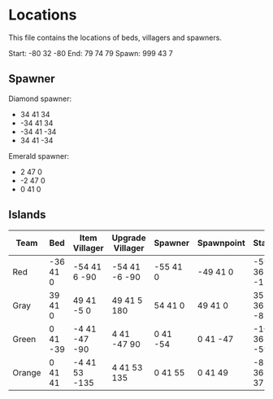 # Locations

This file contains the locations of beds, villagers and spawners.

Start: -80 32 -80 End: 79 74 79 Spawn: 999 43 7

## Spawner

Diamond spawner:

- 34 41 34
- -34 41 34
- -34 41 -34
- 34 41 -34

Emerald spawner:

- 2 47 0
- -2 47 0
- 0 41 0

## Islands

| Team   | Bed      | Item Villager | Upgrade Villager | Spawner  | Spawnpoint | Start      | End       |
|--------|----------|---------------|------------------|----------|------------|------------|-----------|
| Red    | -36 41 0 | -54 41 6 -90  | -54 41 -6 -90    | -55 41 0 | -49 41 0   | -59 36 -11 | -31 51 11 |
| Gray   | 39 41 0  | 49 41 -5 0    | 49 41 5 180      | 54 41 0  | 49 41 0    | 35 36 -8   | 58 49 8   |
| Green  | 0 41 -39 | -4 41 -47 -90 | 4 41 -47 90      | 0 41 -54 | 0 41 -47   | -10 36 -59 | 10 53 -35 |
| Orange | 0 41 41  | -4 41 53 -135 | 4 41 53 135      | 0 41 55  | 0 41 49    | -8 36 37   | 8 49 60   |